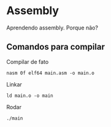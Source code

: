 # Assembly

Aprendendo assembly. Porque não?

## Comandos para compilar

Compilar de fato

`nasm 0f elf64 main.asm -o main.o`

Linkar

`ld main.o -o main`

Rodar

`./main`